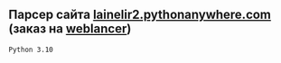 ## Парсер сайта [lainelir2.pythonanywhere.com](https://lainelir2.pythonanywhere.com/) (заказ на [weblancer](https://www.weblancer.net/))

```Python 3.10```
